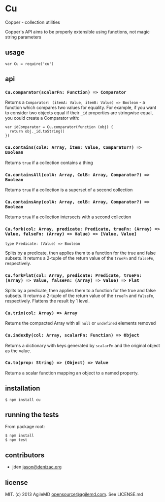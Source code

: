 # Cu
Copper - collection utilities

Copper's API aims to be properly extensible using functions, not magic string parameters

## usage

    var Cu = require('cu')

## api

### `Cu.comparator(scalarFn: Function) => Comparator`

Returns a `Comparator: (itemA: Value, itemB: Value) => Boolean` - a function which compares two values for equality. For example, if you want to consider two objects equal if their `_id` properties are stringwise equal, you could create a Comparator with:

    var idComparator = Cu.comparator(function (obj) {
      return obj._id.toString()
    })

### `Cu.contains(colA: Array, item: Value, Comparator?) => Boolean`

Returns `true` if a collection contains a thing

### `Cu.containsAll(colA: Array, ColB: Array, Comparator?) => Boolean`

Returns `true` if a collection is a superset of a second collection

### `Cu.containsAny(colA: Array, colB: Array, Comparator?) => Boolean`

Returns `true` if a collection intersects with a second collection

### `Cu.fork(col: Array, predicate: Predicate, trueFn: (Array) => Value, falseFn: (Array) => Value) => [Value, Value]`


```
type Predicate: (Value) => Boolean
```

Splits by a predicate, then applies them to a function for the true and false subsets. It returns a 2-tuple of the return value of the `trueFn` and `falseFn`, respectively.

### `Cu.forkFlat(col: Array, predicate: Predicate, trueFn: (Array) => Value, falseFn: (Array) => Value) => Flat`

Splits by a predicate, then applies them to a function for the true and false subsets. It returns a 2-tuple of the return value of the `trueFn` and `falseFn`, respectively. Flattens the result by 1 level.


### `Cu.trim(col: Array) => Array`

Returns the compacted Array with all `null` or `undefined` elements removed

### `Cu.indexBy(col: Array, scalarFn: Function) => Object`

Returns a dictionary with keys generated by `scalarFn` and the original object as the value.

### `Cu.to(prop: String) => (Object) => Value`

Returns a scalar function mapping an object to a named property.

## installation

    $ npm install cu


## running the tests

From package root:

    $ npm install
    $ npm test


## contributors

- jden <jason@denizac.org>


## license

MIT. (c) 2013 AgileMD <opensource@agilemd.com>. See LICENSE.md
